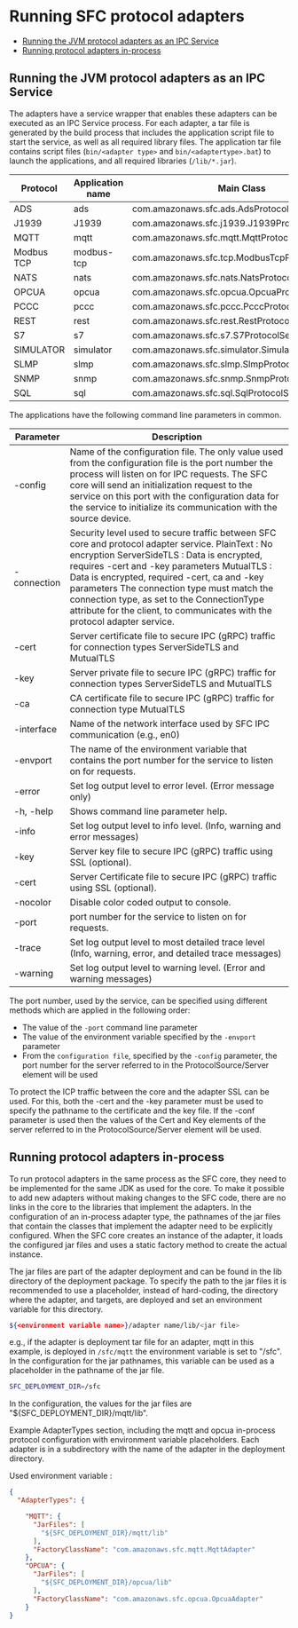 # Running SFC protocol adapters

- [Running the JVM protocol adapters as an IPC Service](#running-the-jvm-protocol-adapters-as-an-ipc-service)
- [Running protocol adapters in-process](#running-protocol-adapters-in-process)



## Running the JVM protocol adapters as an IPC Service

The adapters have a service wrapper that enables these adapters can be executed as an IPC Service process. For each
adapter, a tar file is generated by the build process that includes the application script file to start the service, as
well as all required library files. The application tar file contains script files (`bin/<adapter type>`
and `bin/<adaptertype>.bat`) to launch the applications, and all required libraries (`/lib/*.jar`).

| Protocol   | Application name | Main Class                                     |
| ---------- | ---------------- | ---------------------------------------------- |
| ADS        | ads              | com.amazonaws.sfc.ads.AdsProtocolService       |
| J1939      | J1939            | com.amazonaws.sfc.j1939.J1939ProtocolService   |
| MQTT       | mqtt             | com.amazonaws.sfc.mqtt.MqttProtocolService     |
| Modbus TCP | modbus-tcp       | com.amazonaws.sfc.tcp.ModbusTcpProtocolService |
| NATS       | nats             | com.amazonaws.sfc.nats.NatsProtocolService     |
| OPCUA      | opcua            | com.amazonaws.sfc.opcua.OpcuaProtocolService   |
| PCCC       | pccc             | com.amazonaws.sfc.pccc.PcccProtocolService     |
| REST       | rest             | com.amazonaws.sfc.rest.RestProtocolService     |
| S7         | s7               | com.amazonaws.sfc.s7.S7ProtocolService         |
| SIMULATOR  | simulator        | com.amazonaws.sfc.simulator.SimularorService   |
| SLMP       | slmp             | com.amazonaws.sfc.slmp.SlmpProtocolService     |
| SNMP       | snmp             | com.amazonaws.sfc.snmp.SnmpProtocolService     |
| SQL        | sql              | com.amazonaws.sfc.sql.SqlProtocolService       |


The applications have the following command line parameters in common.

| Parameter     | Description                                                                                                                                                                                                                                                                                                                                                                                                              |
|---------------|--------------------------------------------------------------------------------------------------------------------------------------------------------------------------------------------------------------------------------------------------------------------------------------------------------------------------------------------------------------------------------------------------------------------------|
| -config       | Name of the configuration file. The only value used from the configuration file is the port number the process will listen on for IPC requests. The SFC core will send an initialization request to the service on this port with the configuration data for the service to initialize its communication with the source device.                                                                                         |
| -connection   | Security level used to secure traffic between SFC core and protocol adapter service. PlainText : No encryption ServerSideTLS : Data is encrypted, requires -cert and -key parameters MutualTLS : Data is encrypted, required -cert, ca and -key parameters The connection type must match the connection type, as set to the ConnectionType attribute for the client, to communicates with the protocol adapter service. |
| -cert         | Server certificate file to secure IPC (gRPC) traffic for connection types ServerSideTLS and MutualTLS                                                                                                                                                                                                                                                                                                                    |
| -key          | Server private file to secure IPC (gRPC) traffic for connection types ServerSideTLS and MutualTLS                                                                                                                                                                                                                                                                                                                        |
| -ca           | CA certificate file to secure IPC (gRPC) traffic for connection type MutualTLS                                                                                                                                                                                                                                                                                                                                           |
| -interface    | Name of the network interface used by SFC IPC communication (e.g., en0)                                                                                                                                                                                                                                                                                                                                                  |
| -envport      | The name of the environment variable that contains the port number for the service to listen on for requests.                                                                                                                                                                                                                                                                                                            |
| -error        | Set log output level to error level. (Error message only)                                                                                                                                                                                                                                                                                                                                                                |
| -h, -help     | Shows command line parameter help.                                                                                                                                                                                                                                                                                                                                                                                       |
| -info         | Set log output level to info level. (Info, warning and error messages)                                                                                                                                                                                                                                                                                                                                                   |
| -key          | Server key file to secure IPC (gRPC) traffic using SSL (optional).                                                                                                                                                                                                                                                                                                                                                       |
| -cert         | Server Certificate file to secure IPC (gRPC) traffic using SSL (optional).                                                                                                                                                                                                                                                                                                                                               |
| -nocolor      | Disable color coded output to console.                                                                                                                                                                                                                                                                                                                                                                                   |
| -port         | port number for the service to listen on for requests.                                                                                                                                                                                                                                                                                                                                                                   |
| -trace        | Set log output level to most detailed trace level (Info, warning, error, and detailed trace messages)                                                                                                                                                                                                                                                                                                                    |
| -warning      | Set log output level to warning level. (Error and warning messages)                                                                                                                                                                                                                                                                                                                                                      |

The port number, used by the service, can be specified using different methods which are applied in the following order:

- The value of the `-port` command line parameter
- The value of the environment variable specified by the `-envport` parameter
- From the `configuration file`, specified by the `-config` parameter, the port number for the server referred to in the
  ProtocolSource/Server element will be used

To protect the ICP traffic between the core and the adapter SSL can be used. For this, both the -cert and the -key
parameter must be used to specify the pathname to the certificate and the key file. If the -conf parameter is used then
the values of the Cert and Key elements of the server referred to in the ProtocolSource/Server element will be used.


## Running protocol adapters in-process

To run protocol adapters in the same process as the SFC core, they need to be implemented for the same JDK as used for
the core. To make it possible to add new adapters without making changes to the SFC code, there are no links in the core
to the libraries that implement the adapters. In the configuration of an in-process adapter type, the pathnames of the
jar files that contain the classes that implement the adapter need to be explicitly configured. When the SFC core
creates an instance of the adapter, it loads the configured jar files and uses a static factory method to create the
actual instance. 

The jar files are part of the adapter deployment and can be found in the lib directory of the deployment package. To
specify the path to the jar files it is recommended to use a placeholder, instead of hard-coding, the directory where
the adapter, and targets, are deployed and set an environment variable for this directory.

```sh
${<environment variable name>}/adapter name/lib/<jar file>
```

e.g., if the adapter is deployment tar file for an adapter, mqtt in this example, is deployed in `/sfc/mqtt` the
environment variable is set to "/sfc". In the configuration for the jar pathnames, this variable can be used as a
placeholder in the pathname of the jar file.

```sh
SFC_DEPLOYMENT_DIR=/sfc
```

In the configuration, the values for the jar files are "${SFC_DEPLOYMENT_DIR}/mqtt/lib".

Example AdapterTypes section, including the mqtt and opcua in-process protocol configuration with environment variable placeholders.
Each adapter is in a subdirectory with the name of the adapter in the deployment directory.

Used environment variable :


```json
{
  "AdapterTypes": {

    "MQTT": {
      "JarFiles": [
        "${SFC_DEPLOYMENT_DIR}/mqtt/lib"
      ],
      "FactoryClassName": "com.amazonaws.sfc.mqtt.MqttAdapter"
    },
    "OPCUA": {
      "JarFiles": [
        "${SFC_DEPLOYMENT_DIR}/opcua/lib"
      ],
      "FactoryClassName": "com.amazonaws.sfc.opcua.OpcuaAdapter"
    }
}


```



